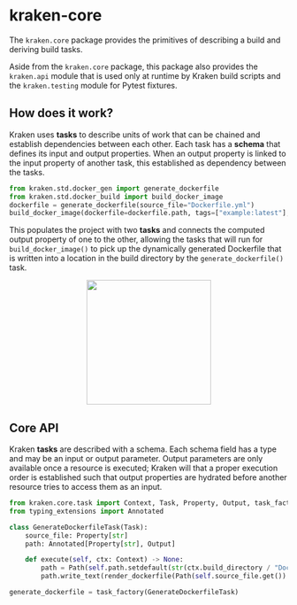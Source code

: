 # kraken-core

The `kraken.core` package provides the primitives of describing a build and deriving build tasks.

Aside from the `kraken.core` package, this package also provides the `kraken.api` module that is
used only at runtime by Kraken build scripts and the `kraken.testing` module for Pytest fixtures.

## How does it work?

Kraken uses **tasks** to describe units of work that can be chained and establish dependencies between each other.
Each task has a **schema** that defines its input and output properties. When an output property is linked to the
input property of another task, this established as dependency between the tasks.

```py
from kraken.std.docker_gen import generate_dockerfile
from kraken.std.docker_build import build_docker_image
dockerfile = generate_dockerfile(source_file="Dockerfile.yml")
build_docker_image(dockerfile=dockerfile.path, tags=["example:latest"], load=True)
```

This populates the project with two **tasks** and connects the computed output property of one to the other,
allowing the tasks that will run for `build_docker_image()` to pick up the dynamically generated Dockerfile that
is written into a location in the build directory by the `generate_dockerfile()` task.

<p align="center"><img src="assets/graph.png" height="225px"></p>

## Core API

Kraken **tasks** are described with a schema. Each schema field has a type and may be an input or output parameter.
Output parameters are only available once a resource is executed; Kraken will that a proper execution order is
established such that output properties are hydrated before another resource tries to access them as an input.

```py
from kraken.core.task import Context, Task, Property, Output, task_factory
from typing_extensions import Annotated

class GenerateDockerfileTask(Task):
    source_file: Property[str]
    path: Annotated[Property[str], Output]

    def execute(self, ctx: Context) -> None:
        path = Path(self.path.setdefault(str(ctx.build_directory / "Dockerfile")))
        path.write_text(render_dockerfile(Path(self.source_file.get()).read_text()))

generate_dockerfile = task_factory(GenerateDockerfileTask)
```
